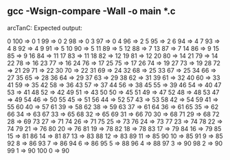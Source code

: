 gcc -Wsign-compare -Wall -o main *.c
-----------------------------------

arcTanC:
Expected output:

0 100 => 0
1 99 => 0
2 98 => 0
3 97 => 0
4 96 => 2
5 95 => 2
6 94 => 4
7 93 => 4
8 92 => 4
9 91 => 5
10 90 => 5
11 89 => 5
12 88 => 7
13 87 => 7
14 86 => 9
15 85 => 9
16 84 => 11
17 83 => 11
18 82 => 12
19 81 => 12
20 80 => 14
21 79 => 14
22 78 => 16
23 77 => 16
24 76 => 17
25 75 => 17
26 74 => 19
27 73 => 19
28 72 => 21
29 71 => 22
30 70 => 22
31 69 => 24
32 68 => 25
33 67 => 25
34 66 => 27
35 65 => 28
36 64 => 29
37 63 => 29
38 62 => 31
39 61 => 32
40 60 => 33
41 59 => 35
42 58 => 36
43 57 => 37
44 56 => 38
45 55 => 39
46 54 => 40
47 53 => 41
48 52 => 42
49 51 => 43
50 50 => 45
51 49 => 47
52 48 => 48
53 47 => 49
54 46 => 50
55 45 => 51
56 44 => 52
57 43 => 53
58 42 => 54
59 41 => 55
60 40 => 57
61 39 => 58
62 38 => 59
63 37 => 61
64 36 => 61
65 35 => 62
66 34 => 63
67 33 => 65
68 32 => 65
69 31 => 66
70 30 => 68
71 29 => 68
72 28 => 69
73 27 => 71
74 26 => 71
75 25 => 73
76 24 => 73
77 23 => 74
78 22 => 74
79 21 => 76
80 20 => 76
81 19 => 78
82 18 => 78
83 17 => 79
84 16 => 79
85 15 => 81
86 14 => 81
87 13 => 83
88 12 => 83
89 11 => 85
90 10 => 85
91 9 => 85
92 8 => 86
93 7 => 86
94 6 => 86
95 5 => 88
96 4 => 88
97 3 => 90
98 2 => 90
99 1 => 90
100 0 => 90
